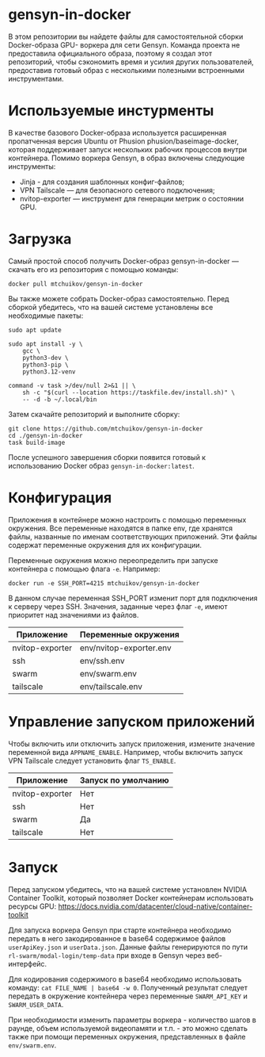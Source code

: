 # gensyn-in-docker

В этом репозитории вы найдете файлы для самостоятельной сборки Docker-образа GPU-
воркера для сети Gensyn. Команда проекта не предоставила официального образа, 
поэтому я создал этот репозиторий, чтобы сэкономить время и усилия других 
пользователей, предоставив готовый образ с несколькими полезными встроенными 
инструментами.


# Используемые инстурменты

В качестве базового Docker-образа используется расширенная пропатченная версия 
Ubuntu от Phusion phusion/baseimage-docker, которая поддерживает запуск нескольких 
рабочих процессов внутри контейнера. Помимо воркера Gensyn, в образ включены 
следующие инструменты:

* Jinja - для создания шаблонных конфиг-файлов;
* VPN Tailscale — для безопасного сетевого подключения;
* nvitop-exporter — инструмент для генерации метрик о состоянии GPU.

# Загрузка

Самый простой способ получить Docker-образ gensyn-in-docker — скачать его из 
репозитория с помощью команды:

```
docker pull mtchuikov/gensyn-in-docker
```


Вы также можете собрать Docker-образ самостоятельно. Перед сборкой убедитесь,
что на вашей системе установлены все необходимые пакеты:

```
sudo apt update

sudo apt install -y \
    gcc \
    python3-dev \
    python3-pip \
    python3.12-venv

command -v task >/dev/null 2>&1 || \
    sh -c "$(curl --location https://taskfile.dev/install.sh)" \
    -- -d -b ~/.local/bin
```

Затем скачайте репозиторий и выполните сборку:


```
git clone https://github.com/mtchuikov/gensyn-in-docker
cd ./gensyn-in-docker
task build-image
```

После успешного завершения сборки появится готовый к использованию Docker образ 
`gensyn-in-docker:latest`.

# Конфигурация

Приложения в контейнере можно настроить с помощью переменных окружения. Все 
переменные находятся в папке env, где хранятся файлы, названные по именам 
соответствующих приложений. Эти файлы содержат переменные окружения для их 
конфигурации.

Переменные окружения можно переопределить при запуске контейнера с помощью флага 
`-e`. Например:

```
docker run -e SSH_PORT=4215 mtchuikov/gensyn-in-docker
```

В данном случае переменная SSH_PORT изменит порт для подключения к серверу через 
SSH. Значения, заданные через флаг `-e`, имеют приоритет над значениями из 
файлов.

| Приложение | Переменные окружения |
| --- | --- |
nvitop-exporter | env/nvitop-exporter.env
ssh | env/ssh.env
swarm | env/swarm.env
tailscale | env/tailscale.env

# Управление запуском приложений

Чтобы включить или отключить запуск приложения, измените значение переменной 
вида `APPNAME_ENABLE`. Например, чтобы включить запуск VPN Tailscale следует 
установить флаг `TS_ENABLE`.

| Приложение | Запуск по умолчанию |
| --- | --- |
nvitop-exporter | Нет
ssh | Нет
swarm | Да
tailscale | Нет

# Запуск

Перед запуском убедитесь, что на вашей системе установлен NVIDIA Container 
Toolkit, который позволяет Docker контейнерам использовать ресурсы GPU:
https://docs.nvidia.com/datacenter/cloud-native/container-toolkit

Для запуска воркера Gensyn при старте контейнера необходимо передать в него
закодированное в base64 содержимое файлов `userApiKey.json` и `userData.json`.
Данные файлы генерируются по пути `rl-swarm/modal-login/temp-data` при входе в
Gensyn через веб-интерфейс. 

Для кодирования содержимого в base64 необходимо использовать команду: 
`cat FILE_NAME | base64 -w 0`. Полученный результат следует передать в окружение
контейнера через переменные `SWARM_API_KEY` и `SWARM_USER_DATA`.

При необходимости изменить параметры воркера - количество шагов в раунде, объем
используемой видеопамяти и т.п. - это можно сделать также при помощи переменных
окружения, представленных в файле `env/swarm.env`.
